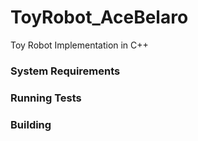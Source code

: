 ToyRobot_AceBelaro
========

Toy Robot Implementation in C++

### System Requirements

### Running Tests

### Building

